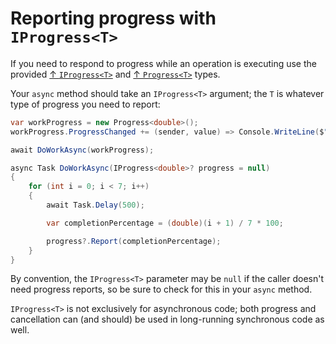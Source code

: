 # Reporting progress with `IProgress<T>`

If you need to respond to progress while an operation is executing use the provided [↑ `IProgress<T>`](https://learn.microsoft.com/en-us/dotnet/api/system.iprogress-1) and [↑ `Progress<T>`](https://learn.microsoft.com/en-us/dotnet/api/system.progress-1) types.

Your `async` method should take an `IProgress<T>` argument; the `T` is whatever type of progress you need to report:

```csharp
var workProgress = new Progress<double>();
workProgress.ProgressChanged += (sender, value) => Console.WriteLine($"Progress: {Math.Round(value, 2)}%");

await DoWorkAsync(workProgress);

async Task DoWorkAsync(IProgress<double>? progress = null)
{
    for (int i = 0; i < 7; i++)
    {
        await Task.Delay(500);

        var completionPercentage = (double)(i + 1) / 7 * 100;

        progress?.Report(completionPercentage);
    }
}
```

By convention, the `IProgress<T>` parameter may be `null` if the caller doesn't need progress reports, so be sure to check for this in your `async` method.

`IProgress<T>` is not exclusively for asynchronous code; both progress and cancellation can (and should) be used in long-running synchronous code as well.
